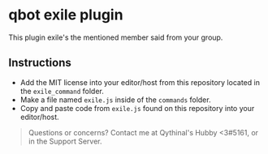 # qbot exile plugin
This plugin exile's the mentioned member said from your group.

## Instructions
* Add the MIT license into your editor/host from this repository located in the `exile_command` folder.
* Make a file named `exile.js` inside of the `commands` folder.
* Copy and paste code from `exile.js` found on this repository into your editor/host.

> Questions or concerns? Contact me at Qythinal's Hubby <3#5161, or in the Support Server.
